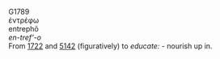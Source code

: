 <body>
  <p>G1789<br>  ἐντρέφω  <br> entrephō  <br><i>en-tref‘-o </i><br>From <a href="g1722.htm">1722</a> and <a href="g5142.htm">5142</a>  (figuratively) to <i>educate:</i> - nourish up in.<br></p>
 </body>